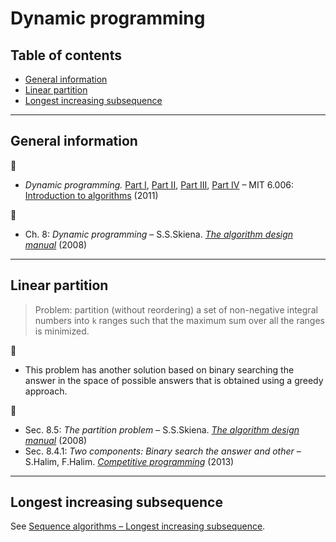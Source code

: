 # Dynamic programming <!-- omit in toc -->

## Table of contents <!-- omit in toc -->

- [General information](#general-information)
- [Linear partition](#linear-partition)
- [Longest increasing subsequence](#longest-increasing-subsequence)

---

## General information

:movie_camera:

- *Dynamic programming.* [Part I](https://www.youtube.com/watch?v=OQ5jsbhAv_M), [Part II](https://www.youtube.com/watch?v=ENyox7kNKeY), [Part III](https://www.youtube.com/watch?v=ocZMDMZwhCY), [Part IV](https://www.youtube.com/watch?v=tp4_UXaVyx8) – MIT 6.006: [Introduction to algorithms](https://ocw.mit.edu/courses/electrical-engineering-and-computer-science/6-006-introduction-to-algorithms-fall-2011/index.htm) (2011)

:book:

- Ch. 8: *Dynamic programming* – S.S.Skiena. [*The algorithm design manual*](http://www.algorist.com/) (2008)

---

## Linear partition

> Problem: partition (without reordering) a set of non-negative integral numbers into `k` ranges such that the maximum sum over all the ranges is minimized.

:memo:

- This problem has another solution based on binary searching the answer in the space of possible answers that is obtained using a greedy approach.

:book:

- Sec. 8.5: *The partition problem* – S.S.Skiena. [*The algorithm design manual*](http://www.algorist.com/) (2008)
- Sec. 8.4.1: *Two components: Binary search the answer and other* – S.Halim, F.Halim. [*Competitive programming*](https://cpbook.net/) (2013)

---

## Longest increasing subsequence

See [Sequence algorithms – Longest increasing subsequence](sequence_algorithms.md#longest-increasing-subsequence).


<!--
Maximum square in bool matrix:

- D.Gries. *A note on a standard strategy for developing loop invariants and loops*. Science of computer programming *2*, [207](https://dx.doi.org/10.1016/0167-6423(83)90015-1) (1982).\
[Full text](https://core.ac.uk/download/pdf/82596333.pdf)

https://dl.acm.org/citation.cfm?id=800754
 -->
